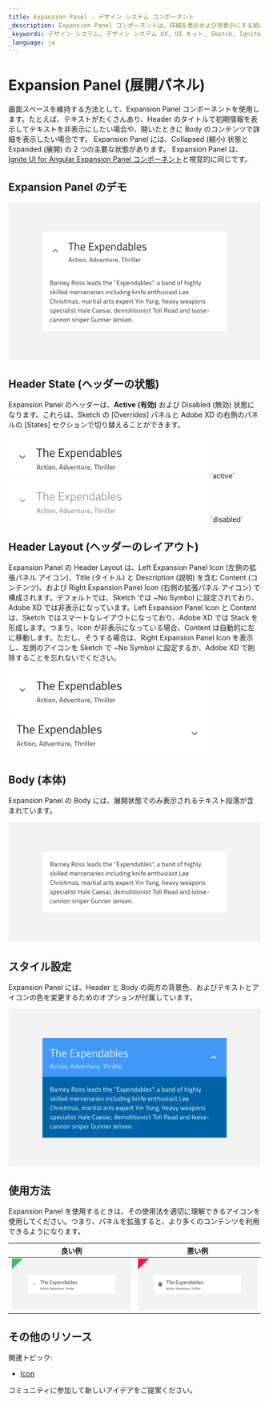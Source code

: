 ```yaml
---
title: Expansion Panel - デザイン システム コンポーネント
_description: Expansion Panel コンポーネントは、詳細を表示および非表示にする組み込み機能を備えた概要ビューを提供します。 
_keywords: デザイン システム, デザイン システム UX, UI キット, Sketch, Ignite UI for Angular, Sketch to Angular, Angular, Angular デザイン システム, Sketch からコードをエクスポート, Angular 用のデザイン キット, Sketch HTML, Sketch to HTML, Sketch UI キット
_language: ja
---
```


# Expansion Panel (展開パネル)

画面スペースを維持する方法として、Expansion Panel コンポーネントを使用します。たとえば、テキストがたくさんあり、Header のタイトルで初期情報を表示してテキストを非表示にしたい場合や、開いたときに Body のコンテンツで詳細を表示したい場合です。 
Expansion Panel には、Collapsed (縮小) 状態と Expanded (展開) の 2 つの主要な状態があります。
Expansion Panel は、[Ignite UI for Angular Expansion Panel コンポーネント](https://jp.infragistics.com/products/ignite-ui-angular/angular/components/expansion-panel.html)と視覚的に同じです。

## Expansion Panel のデモ

<img class="responsive-img" src="../images/expansion_panel_demo.png" srcset="../images/expansion_panel_demo@2x.png 2x" />

## Header State (ヘッダーの状態)

Expansion Panel のヘッダーは、**Active (有効)** および Disabled (無効) 状態になります。これらは、Sketch の [Overrides] パネルと Adobe XD の右側のパネルの [States] セクションで切り替えることができます。

<img class="responsive-img" src="../images/expansion_panel_active.png" srcset="../images/expansion_panel_active@2x.png 2x" />
`active`

<img class="responsive-img" src="../images/expansion_panel_disabled.png" srcset="../images/expansion_panel_disabled@2x.png 2x" />
`disabled`

## Header Layout (ヘッダーのレイアウト)

Expansion Panel の Header Layout は、Left Expansion Panel Icon (左側の拡張パネル アイコン)、Title (タイトル) と Description (説明) を含む Content (コンテンツ)、および Right Expansion Panel Icon (右側の拡張パネル アイコン) で構成されます。デフォルトでは、Sketch では ~No Symbol に設定されており、Adobe XD では非表示になっています。Left Expansion Panel Icon と Content は、Sketch ではスマートなレイアウトになっており、Adobe XD では Stack を形成します。つまり、Icon が非表示になっている場合、Content は自動的に左に移動します。ただし、そうする場合は、Right Expansion Panel Icon を表示し、左側のアイコンを Sketch で ~No Symbol に設定するか、Adobe XD で削除することを忘れないでください。

<img class="responsive-img" src="../images/expansion_panel_header1.png" srcset="../images/expansion_panel_header1@2x.png 2x" />
<img class="responsive-img" src="../images/expansion_panel_header2.png" srcset="../images/expansion_panel_header2@2x.png 2x" />

## Body (本体)

Expansion Panel の Body には、展開状態でのみ表示されるテキスト段落が含まれています。

<img class="responsive-img" src="../images/expansion_panel_body.png" srcset="../images/expansion_panel_body@2x.png 2x" />

## スタイル設定

Expansion Panel には、Header と Body の両方の背景色、およびテキストとアイコンの色を変更するためのオプションが付属しています。

<img class="responsive-img" src="../images/expansion_panel_styling.png" srcset="../images/expansion_panel_styling@2x.png 2x" />

## 使用方法

Expansion Panel を使用するときは、その使用法を適切に理解できるアイコンを使用してください。つまり、パネルを拡張すると、より多くのコンテンツを利用できるようになります。

| 良い例                                                                             | 悪い例                                                                              |
| ------------------------------------------------------------------------------ | ---------------------------------------------------------------------------------- |
| <img class="responsive-img" src="../images/expansion_panel_do1.png" srcset="../images/expansion_panel_do1@2x.png 2x" /> | <img class="responsive-img" src="../images/expansion_panel_dont1.png" srcset="../images/expansion_panel_dont1@2x.png 2x" /> |

## その他のリソース

関連トピック:

- [Icon](icon.md)
  <div class="divider--half"></div>

コミュニティに参加して新しいアイデアをご提案ください。

